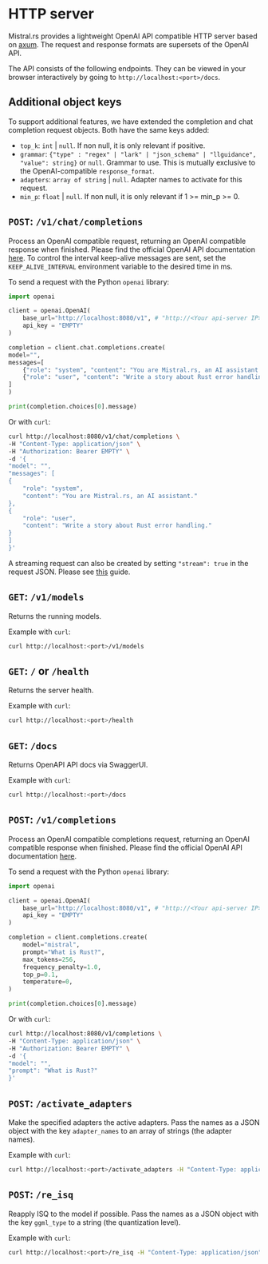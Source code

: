# HTTP server

Mistral.rs provides a lightweight OpenAI API compatible HTTP server based on [axum](https://github.com/tokio-rs/axum). The request and response formats are supersets of the OpenAI API.

The API consists of the following endpoints. They can be viewed in your browser interactively by going to `http://localhost:<port>/docs`.

## Additional object keys

To support additional features, we have extended the completion and chat completion request objects. Both have the same keys added:

- `top_k`: `int` | `null`. If non null, it is only relevant if positive.
- `grammar`: `{"type" : "regex" | "lark" | "json_schema" | "llguidance", "value": string}` or `null`. Grammar to use. This is mutually exclusive to the OpenAI-compatible `response_format`.
- `adapters`: `array of string` | `null`. Adapter names to activate for this request.
- `min_p`: `float` | `null`. If non null, it is only relevant if 1 >= min_p >= 0.


## `POST`: `/v1/chat/completions`
Process an OpenAI compatible request, returning an OpenAI compatible response when finished. Please find the official OpenAI API documentation [here](https://platform.openai.com/docs/api-reference/chat). To control the interval keep-alive messages are sent, set the `KEEP_ALIVE_INTERVAL` environment variable to the desired time in ms.

To send a request with the Python `openai` library:

```python
import openai

client = openai.OpenAI(
    base_url="http://localhost:8080/v1", # "http://<Your api-server IP>:port"
    api_key = "EMPTY"
)

completion = client.chat.completions.create(
model="",
messages=[
    {"role": "system", "content": "You are Mistral.rs, an AI assistant."},
    {"role": "user", "content": "Write a story about Rust error handling."}
]
)

print(completion.choices[0].message)
```

Or with `curl`:
```bash
curl http://localhost:8080/v1/chat/completions \
-H "Content-Type: application/json" \
-H "Authorization: Bearer EMPTY" \
-d '{
"model": "",
"messages": [
{
    "role": "system",
    "content": "You are Mistral.rs, an AI assistant."
},
{
    "role": "user",
    "content": "Write a story about Rust error handling."
}
]
}'
```

A streaming request can also be created by setting `"stream": true` in the request JSON. Please see [this](https://cookbook.openai.com/examples/how_to_stream_completions) guide.

## `GET`: `/v1/models`
Returns the running models. 

Example with `curl`:
```bash
curl http://localhost:<port>/v1/models
```

## `GET`: `/` or `/health`
Returns the server health.

Example with `curl`:
```bash
curl http://localhost:<port>/health
```

## `GET`: `/docs`
Returns OpenAPI API docs via SwaggerUI.

Example with `curl`:
```bash
curl http://localhost:<port>/docs
```

## `POST`: `/v1/completions`
Process an OpenAI compatible completions request, returning an OpenAI compatible response when finished. Please find the official OpenAI API documentation [here](https://platform.openai.com/docs/api-reference/completions). 

To send a request with the Python `openai` library:

```python
import openai

client = openai.OpenAI(
    base_url="http://localhost:8080/v1", # "http://<Your api-server IP>:port"
    api_key = "EMPTY"
)

completion = client.completions.create(
    model="mistral",
    prompt="What is Rust?",
    max_tokens=256,
    frequency_penalty=1.0,
    top_p=0.1,
    temperature=0,
)

print(completion.choices[0].message)
```

Or with `curl`:
```bash
curl http://localhost:8080/v1/completions \
-H "Content-Type: application/json" \
-H "Authorization: Bearer EMPTY" \
-d '{
"model": "",
"prompt": "What is Rust?"
}'
```

## `POST`: `/activate_adapters`
Make the specified adapters the active adapters. Pass the names as a JSON object with the key `adapter_names` to an array of strings (the adapter names).

Example with `curl`:
```bash
curl http://localhost:<port>/activate_adapters -H "Content-Type: application/json" -H "Authorization: Bearer EMPTY" -d '{"adapter_names":["adapter_2"]}'
```

## `POST`: `/re_isq`
Reapply ISQ to the model if possible. Pass the names as a JSON object with the key `ggml_type` to a string (the quantization level).

Example with `curl`:
```bash
curl http://localhost:<port>/re_isq -H "Content-Type: application/json" -H "Authorization: Bearer EMPTY" -d '{"ggml_type":"Q4K"}'
```
